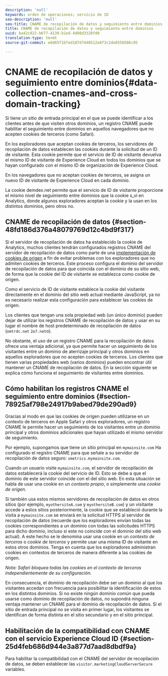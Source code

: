 ```yaml
---
description: 'null'
keywords: orden de operaciones; servicio de ID
seo-description: 'null'
seo-title: CNAME de recopilación de datos y seguimiento entre dominios
title: CNAME de recopilación de datos y seguimiento entre dominios
uuid: ba42c822-b677-4139-b1ed-4d98d3320fd0
translation-type: tm+mt
source-git-commit: e6d65f1bfed187d7440512e8f3c2de0550506c95

---
```



# CNAME de recopilación de datos y seguimiento entre dominios{#data-collection-cnames-and-cross-domain-tracking}

Si tiene un sitio de entrada principal en el que se puede identificar a los clientes antes de que visiten otros dominios, un registro CNAME puede habilitar el seguimiento entre dominios en aquellos navegadores que no acepten cookies de terceros (como Safari).

En los exploradores que aceptan cookies de terceros, los servidores de recopilación de datos establecen las cookies durante la solicitud de un ID de visitante. Esta cookie permite que el servicio de ID de visitante devuelva el mismo ID de visitante de Experience Cloud en todos los dominios que se hayan configurado con el mismo ID de organización de Experience Cloud.

En los navegadores que no aceptan cookies de terceros, se asigna un nuevo ID de visitante de Experience Cloud en cada dominio.

La cookie demdex.net permite que el servicio de ID de visitante proporcione el mismo nivel de seguimiento entre dominios que la cookie s_vi en Analytics, donde algunos exploradores aceptan la cookie y la usan en los distintos dominios, pero otros no.

## CNAME de recopilación de datos {#section-48fd186d376a48079769d12c4bd9f317}

Si el servidor de recopilación de datos ha establecido la cookie de Analytics, muchos clientes tendrán configurados registros CNAME del servidor de recopilación de datos como parte de una [implementación de cookies de origen](https://marketing.adobe.com/resources/help/en_US/whitepapers/first_party_cookies/) a fin de evitar problemas con los exploradores que no admiten cookies de terceros. Este proceso configura el dominio del servidor de recopilación de datos para que coincida con el dominio de su sitio web, de forma que la cookie del ID de visitante se establezca como cookie de origen.

Como el servicio de ID de visitante establece la cookie del visitante directamente en el dominio del sitio web actual mediante JavaScript, ya no es necesario realizar esta configuración para establecer las cookies de origen.

Los clientes que tengan una sola propiedad web (un único dominio) pueden dejar de utilizar los registros CNAME de recopilación de datos y usar en su lugar el nombre de host predeterminado de recopilación de datos (`omtrdc.net` `2o7.net`o).

No obstante, el uso de un registro CNAME para la recopilación de datos ofrece una ventaja adicional, ya que permite hacer un seguimiento de los visitantes entre un dominio de aterrizaje principal y otros dominios en aquellos exploradores que no acepten cookies de terceros. Los clientes que tienen varias propiedades web (varios dominios) pueden encontrar útil mantener un CNAME de recopilación de datos. En la sección siguiente se explica cómo funciona el seguimiento de visitantes entre dominios.

## Cómo habilitan los registros CNAME el seguimiento entre dominios {#section-78925af798e24917b9abed79de290ad9}

Gracias al modo en que las cookies de origen pueden utilizarse en un contexto de terceros en Apple Safari y otros exploradores, un registro CNAME le permite hacer un seguimiento de los visitantes entre un dominio principal y otros dominios adicionales que hayan utilizado el mismo servidor de seguimiento.

Por ejemplo, supongamos que tiene un sitio principal en `mymainsite.com` Ha configurado el registro CNAME para que señale a su servidor de recopilación de datos seguro: `smetrics.mymainsite.com`.

Cuando un usuario visite `mymainsite.com`, el servidor de recopilación de datos establecerá la cookie del servicio de ID. Esto se debe a que el dominio de este servidor coincide con el del sitio web. En esta situación se habla de usar una cookie en un *contexto propio*, o simplemente una *cookie de origen*.

Si también usa estos mismos servidores de recopilación de datos en otros sitios (por ejemplo, `myothersiteA.com` y `myothersiteB.com`) y un visitante accede a estos sitios posteriormente, la cookie que se estableció durante la visita a `mymainsite.com` se enviará en la solicitud HTTPS al servidor de recopilación de datos (recuerde que los exploradores envían todas las cookies correspondientes a un dominio con todas las solicitudes HTTPS para dicho dominio, incluso si este no coincide con el dominio del sitio web actual). A este hecho se le denomina usar una cookie en un *contexto de terceros* o *cookie de terceros* y permite usar una misma ID de visitante en estos otros dominios. Tenga en cuenta que los exploradores administran cookies en contextos de terceros de manera diferente a las cookies de origen.

*Nota: Safari bloquea todas las cookies en el contexto de terceros independientemente de su configuración.*

En consecuencia, el dominio de recopilación debe ser un dominio al que los visitantes accedan con frecuencia para posibilitar la identificación de estos en los distintos dominios. Si no existe ningún dominio *común* que pueda usarse como dominio de recopilación de datos, no supondrá ninguna ventaja mantener un CNAME para el dominio de recopilación de datos. Si el sitio de entrada principal no se visita en primer lugar, los visitantes se identifican de forma distinta en el sitio secundario y en el sitio principal.

## Habilitación de la compatibilidad con CNAME con el servicio Experience Cloud ID {#section-25d4feb686d944e3a877d7aad8dbdf9a}

Para habilitar la compatibilidad con el CNAME del servidor de recopilación de datos, se deben establecer las `visitor.marketingCloudServerSecure` variables.
